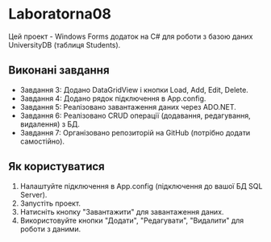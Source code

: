 # Laboratorna08

Цей проект - Windows Forms додаток на C# для роботи з базою даних UniversityDB (таблиця Students).

## Виконані завдання
- Завдання 3: Додано DataGridView і кнопки Load, Add, Edit, Delete.
- Завдання 4: Додано рядок підключення в App.config.
- Завдання 5: Реалізовано завантаження даних через ADO.NET.
- Завдання 6: Реалізовано CRUD операції (додавання, редагування, видалення) з БД.
- Завдання 7: Організовано репозиторій на GitHub (потрібно додати самостійно).

## Як користуватися
1. Налаштуйте підключення в App.config (підключення до вашої БД SQL Server).
2. Запустіть проект.
3. Натисніть кнопку "Завантажити" для завантаження даних.
4. Використовуйте кнопки "Додати", "Редагувати", "Видалити" для роботи з даними.
